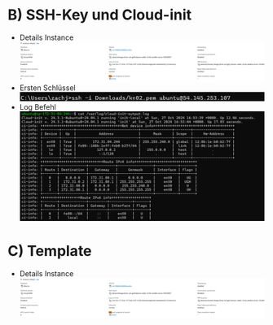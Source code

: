 # B) SSH-Key und Cloud-init
- Details Instance
  ![ Alt Text](35.png)
- Ersten Schlüssel
  ![ Alt Text](36.png)
- Log Befehl
  ![ Alt Text](37.png)

# C) Template
- Details Instance
  ![ Alt Text](35.png)